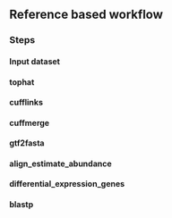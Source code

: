 ## Reference based workflow

### Steps

#### Input dataset

#### tophat

#### cufflinks

#### cuffmerge

#### gtf2fasta

#### align_estimate_abundance

#### differential_expression_genes

#### blastp


























